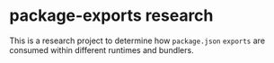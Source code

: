 # package-exports research

This is a research project to determine how `package.json` `exports` are consumed within different runtimes and bundlers.